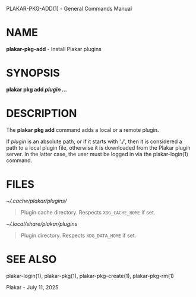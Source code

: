 PLAKAR-PKG-ADD(1) - General Commands Manual

# NAME

**plakar-pkg-add** - Install Plakar plugins

# SYNOPSIS

**plakar&nbsp;pkg&nbsp;add&nbsp;*plugin&nbsp;...*&zwnj;**

# DESCRIPTION

The
**plakar pkg add**
command adds a local or a remote plugin.

If
*plugin*
is an absolute path, or if it starts with
'./',
then it is considered a path to a local plugin file, otherwise
it is downloaded from the Plakar plugin server.
In the latter case, the user must be logged in via the
plakar-login(1)
command.

# FILES

*~/.cache/plakar/plugins/*

> Plugin cache directory.
> Respects
> `XDG_CACHE_HOME`
> if set.

*~/.local/share/plakar/plugins*

> Plugin directory.
> Respects
> `XDG_DATA_HOME`
> if set.

# SEE ALSO

plakar-login(1),
plakar-pkg(1),
plakar-pkg-create(1),
plakar-pkg-rm(1)

Plakar - July 11, 2025
